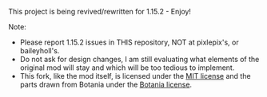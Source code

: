 This project is being revived/rewritten for 1.15.2 - Enjoy!

Note:
* Please report 1.15.2 issues in THIS repository, NOT at pixlepix's, or baileyholl's.
* Do not ask for design changes, I am still evaluating what elements of the original mod will stay and which will be too tedious to implement.
* This fork, like the mod itself, is licensed under the [MIT license](https://tldrlegal.com/license/mit-license) and the parts drawn from Botania under the [Botania license](http://botaniamod.net/license.php).